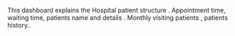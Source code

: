 This dashboard explains the Hospital patient structure .
Appointment time, waiting time, patients name and details .
Monthly visiting patients , patients history..
